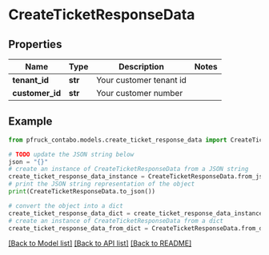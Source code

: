 # CreateTicketResponseData


## Properties

Name | Type | Description | Notes
------------ | ------------- | ------------- | -------------
**tenant_id** | **str** | Your customer tenant id | 
**customer_id** | **str** | Your customer number | 

## Example

```python
from pfruck_contabo.models.create_ticket_response_data import CreateTicketResponseData

# TODO update the JSON string below
json = "{}"
# create an instance of CreateTicketResponseData from a JSON string
create_ticket_response_data_instance = CreateTicketResponseData.from_json(json)
# print the JSON string representation of the object
print(CreateTicketResponseData.to_json())

# convert the object into a dict
create_ticket_response_data_dict = create_ticket_response_data_instance.to_dict()
# create an instance of CreateTicketResponseData from a dict
create_ticket_response_data_from_dict = CreateTicketResponseData.from_dict(create_ticket_response_data_dict)
```
[[Back to Model list]](../README.md#documentation-for-models) [[Back to API list]](../README.md#documentation-for-api-endpoints) [[Back to README]](../README.md)


